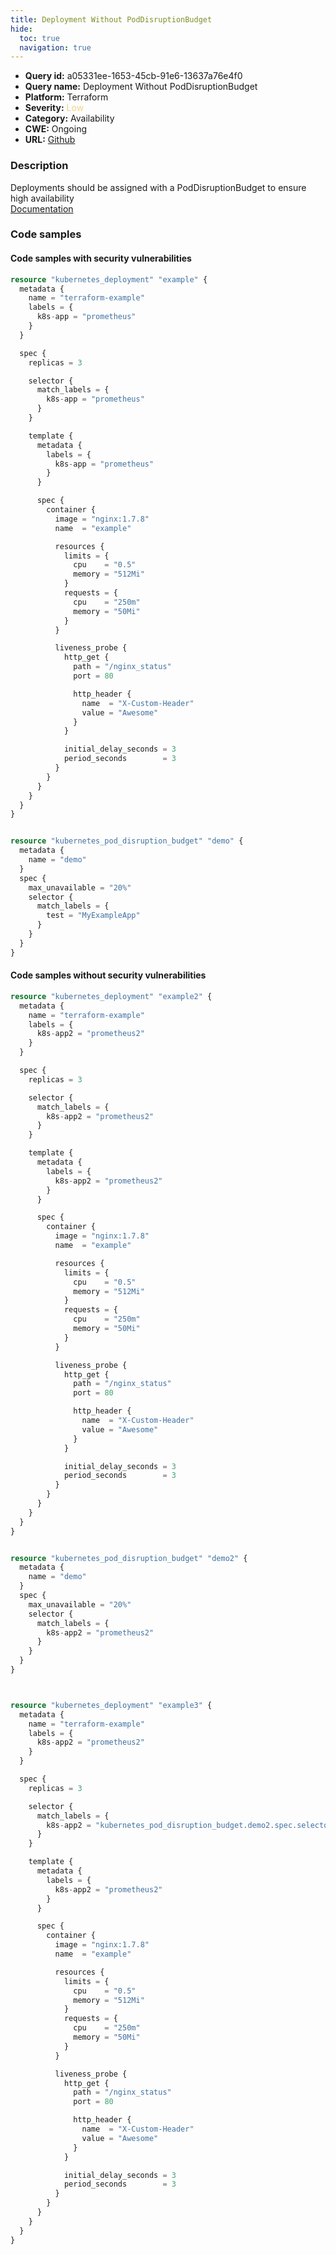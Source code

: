 ```yaml
---
title: Deployment Without PodDisruptionBudget
hide:
  toc: true
  navigation: true
---
```


<style>
  .highlight .hll {
    background-color: #ff171742;
  }
  .md-content {
    max-width: 1100px;
    margin: 0 auto;
  }
</style>

-   **Query id:** a05331ee-1653-45cb-91e6-13637a76e4f0
-   **Query name:** Deployment Without PodDisruptionBudget
-   **Platform:** Terraform
-   **Severity:** <span style="color:#edd57e">Low</span>
-   **Category:** Availability
-   **CWE:** Ongoing
-   **URL:** [Github](https://github.com/Checkmarx/kics/tree/master/assets/queries/terraform/kubernetes/deployment_without_pod_disruption_budget)

### Description
Deployments should be assigned with a PodDisruptionBudget to ensure high availability<br>
[Documentation](https://registry.terraform.io/providers/hashicorp/kubernetes/latest/docs/resources/deployment#selector)

### Code samples
#### Code samples with security vulnerabilities
```tf title="Positive test num. 1 - tf file" hl_lines="13"
resource "kubernetes_deployment" "example" {
  metadata {
    name = "terraform-example"
    labels = {
      k8s-app = "prometheus"
    }
  }

  spec {
    replicas = 3

    selector {
      match_labels = {
        k8s-app = "prometheus"
      }
    }

    template {
      metadata {
        labels = {
          k8s-app = "prometheus"
        }
      }

      spec {
        container {
          image = "nginx:1.7.8"
          name  = "example"

          resources {
            limits = {
              cpu    = "0.5"
              memory = "512Mi"
            }
            requests = {
              cpu    = "250m"
              memory = "50Mi"
            }
          }

          liveness_probe {
            http_get {
              path = "/nginx_status"
              port = 80

              http_header {
                name  = "X-Custom-Header"
                value = "Awesome"
              }
            }

            initial_delay_seconds = 3
            period_seconds        = 3
          }
        }
      }
    }
  }
}


resource "kubernetes_pod_disruption_budget" "demo" {
  metadata {
    name = "demo"
  }
  spec {
    max_unavailable = "20%"
    selector {
      match_labels = {
        test = "MyExampleApp"
      }
    }
  }
}

```


#### Code samples without security vulnerabilities
```tf title="Negative test num. 1 - tf file"
resource "kubernetes_deployment" "example2" {
  metadata {
    name = "terraform-example"
    labels = {
      k8s-app2 = "prometheus2"
    }
  }

  spec {
    replicas = 3

    selector {
      match_labels = {
        k8s-app2 = "prometheus2"
      }
    }

    template {
      metadata {
        labels = {
          k8s-app2 = "prometheus2"
        }
      }

      spec {
        container {
          image = "nginx:1.7.8"
          name  = "example"

          resources {
            limits = {
              cpu    = "0.5"
              memory = "512Mi"
            }
            requests = {
              cpu    = "250m"
              memory = "50Mi"
            }
          }

          liveness_probe {
            http_get {
              path = "/nginx_status"
              port = 80

              http_header {
                name  = "X-Custom-Header"
                value = "Awesome"
              }
            }

            initial_delay_seconds = 3
            period_seconds        = 3
          }
        }
      }
    }
  }
}


resource "kubernetes_pod_disruption_budget" "demo2" {
  metadata {
    name = "demo"
  }
  spec {
    max_unavailable = "20%"
    selector {
      match_labels = {
        k8s-app2 = "prometheus2"
      }
    }
  }
}



resource "kubernetes_deployment" "example3" {
  metadata {
    name = "terraform-example"
    labels = {
      k8s-app2 = "prometheus2"
    }
  }

  spec {
    replicas = 3

    selector {
      match_labels = {
        k8s-app2 = "kubernetes_pod_disruption_budget.demo2.spec.selector.0.match_labels.k8s-app2"
      }
    }

    template {
      metadata {
        labels = {
          k8s-app2 = "prometheus2"
        }
      }

      spec {
        container {
          image = "nginx:1.7.8"
          name  = "example"

          resources {
            limits = {
              cpu    = "0.5"
              memory = "512Mi"
            }
            requests = {
              cpu    = "250m"
              memory = "50Mi"
            }
          }

          liveness_probe {
            http_get {
              path = "/nginx_status"
              port = 80

              http_header {
                name  = "X-Custom-Header"
                value = "Awesome"
              }
            }

            initial_delay_seconds = 3
            period_seconds        = 3
          }
        }
      }
    }
  }
}

```
